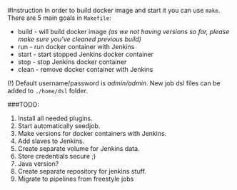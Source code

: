 #Instruction
In order to build docker image and start it you can use `make`.
There are 5 main goals in `Makefile`:
* build - will build docker image _(as we not having versions so far, please make sure you've cleaned previous build)_
* run - run docker container with Jenkins
* start - start stopped Jenkins docker container
* stop - stop Jenkins docker container
* clean - remove docker container with Jenkins

(!) Default username/password is *admin/admin*.
New job dsl files can be added to `./home/dsl` folder.

###TODO:
1. Install all needed plugins.
2. Start automatically seedjob.
3. Make versions for docker containers with Jenkins.
4. Add slaves to Jenkins.
5. Create separate volume for Jenkins data.
6. Store credentials secure ;)
7. Java version?
8. Create separate repository for jenkins stuff.
9. Migrate to pipelines from freestyle jobs